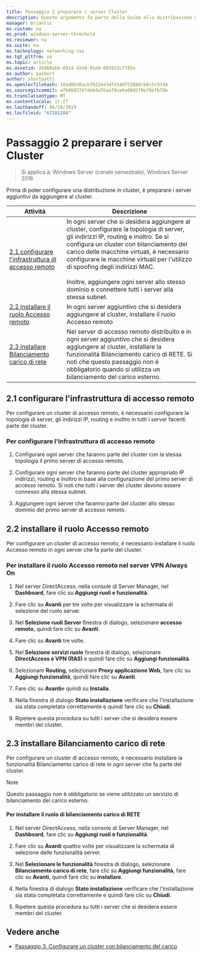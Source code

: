 ```yaml
---
title: Passaggio 2 preparare i server Cluster
description: Questo argomento fa parte della Guida alla distribuzione di accesso remoto in un Cluster in Windows Server 2016.
manager: brianlic
ms.custom: na
ms.prod: windows-server-threshold
ms.reviewer: na
ms.suite: na
ms.technology: networking-ras
ms.tgt_pltfrm: na
ms.topic: article
ms.assetid: 35d68abb-6914-42e0-91e8-803933cf785e
ms.author: pashort
author: shortpatti
ms.openlocfilehash: 10a40b30acbf022ed34f454d753884cb8c5c97d4
ms.sourcegitcommit: afb0602767de64a76aaf9ce6a60d2f0e78efb78b
ms.translationtype: MT
ms.contentlocale: it-IT
ms.lasthandoff: 06/20/2019
ms.locfileid: "67281204"
---
```

# <a name="step-2-prepare-cluster-servers"></a>Passaggio 2 preparare i server Cluster

>Si applica a: Windows Server (canale semestrale), Windows Server 2016

Prima di poter configurare una distribuzione in cluster, è preparare i server aggiuntivi da aggiungere al cluster.  
  
|Attività|Descrizione|  
|----|--------|  
|[2.1 configurare l'infrastruttura di accesso remoto](#BKMK_config)|In ogni server che si desidera aggiungere al cluster, configurare la topologia di server, gli indirizzi IP, routing e inoltro. Se si configura un cluster con bilanciamento del carico delle macchine virtuali, è necessario configurare le macchine virtuali per l'utilizzo di spoofing degli indirizzi MAC.<br /><br />Inoltre, aggiungere ogni server allo stesso dominio e connettere tutti i server alla stessa subnet.|  
|[2.2 installare il ruolo Accesso remoto](#BKMK_Install)|In ogni server aggiuntivo che si desidera aggiungere al cluster, installare il ruolo Accesso remoto|  
|[2.3 installare Bilanciamento carico di rete](#BKMK_NLB)|Nel server di accesso remoto distribuito e in ogni server aggiuntivo che si desidera aggiungere al cluster, installare la funzionalità Bilanciamento carico di RETE. Si noti che questo passaggio non è obbligatorio quando si utilizza un bilanciamento del carico esterno.|  
  
## <a name="BKMK_config"></a>2.1 configurare l'infrastruttura di accesso remoto  
Per configurare un cluster di accesso remoto, è necessario configurare la topologia di server, gli indirizzi IP, routing e inoltro in tutti i server facenti parte del cluster.  
  
### <a name="to-configure-the-remote-access-infrastructure"></a>Per configurare l'infrastruttura di accesso remoto  
  
1.  Configurare ogni server che faranno parte del cluster con la stessa topologia il primo server di accesso remoto.  
  
2.  Configurare ogni server che faranno parte del cluster appropriato IP indirizzi, routing e inoltro in base alla configurazione del primo server di accesso remoto. Si noti che tutti i server del cluster devono essere connesso alla stessa subnet.  
  
3.  Aggiungere ogni server che faranno parte del cluster allo stesso dominio del primo server di accesso remoto.  
  
## <a name="BKMK_Install"></a>2.2 installare il ruolo Accesso remoto  
Per configurare un cluster di accesso remoto, è necessario installare il ruolo Accesso remoto in ogni server che fa parte del cluster.  
  
### <a name="to-install-the-remote-access-role-on-always-on-vpn-servers"></a>Per installare il ruolo Accesso remoto nel server VPN Always On  
  
1.  Nel server DirectAccess, nella console di Server Manager, nel **Dashboard**, fare clic su **Aggiungi ruoli e funzionalità**.  
  
2.  Fare clic su **Avanti** per tre volte per visualizzare la schermata di selezione del ruolo server.  
  
3.  Nel **Selezione ruoli Server** finestra di dialogo, selezionare **accesso remoto**, quindi fare clic su **Avanti**.  
  
4.  Fare clic su **Avanti** tre volte.  
  
5.  Nel **Selezione servizi ruolo** finestra di dialogo, selezionare **DirectAccess e VPN (RAS)** e quindi fare clic su **Aggiungi funzionalità**.  
  
6.  Selezionare **Routing**, selezionare **Proxy applicazione Web**, fare clic su **Aggiungi funzionalità**, quindi fare clic su **Avanti**.  
  
7. Fare clic su **Avanti**e quindi su **Installa**.  
  
8.  Nella finestra di dialogo **Stato installazione** verificare che l'installazione sia stata completata correttamente e quindi fare clic su **Chiudi**.  
  
9.  Ripetere questa procedura su tutti i server che si desidera essere membri del cluster.  
  
## <a name="BKMK_NLB"></a>2.3 installare Bilanciamento carico di rete  
Per configurare un cluster di accesso remoto, è necessario installare la funzionalità Bilanciamento carico di rete in ogni server che fa parte del cluster.  
  
> [!NOTE]  
> Questo passaggio non è obbligatorio se viene utilizzato un servizio di bilanciamento del carico esterno.  
  
#### <a name="to-install-the-nlb-role"></a>Per installare il ruolo di bilanciamento carico di RETE  
  
1.  Nel server DirectAccess, nella console di Server Manager, nel **Dashboard**, fare clic su **Aggiungi ruoli e funzionalità**.  
  
2.  Fare clic su **Avanti** quattro volte per visualizzare la schermata di selezione delle funzionalità server.  
  
3.  Nel **Selezionare le funzionalità** finestra di dialogo, selezionare **Bilanciamento carico di rete**, fare clic su **Aggiungi funzionalità**, fare clic su **Avanti**, quindi fare clic su **installare**.  
  
4.  Nella finestra di dialogo **Stato installazione** verificare che l'installazione sia stata completata correttamente e quindi fare clic su **Chiudi**.  
  
5.  Ripetere questa procedura su tutti i server che si desidera essere membri del cluster.  
  
## <a name="BKMK_Links"></a>Vedere anche  
  
-   [Passaggio 3: Configurare un cluster con bilanciamento del carico](Step-3-Configure-a-Load-Balanced-Cluster.md)  
  



